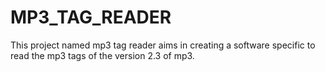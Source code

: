 # MP3_TAG_READER
This project named mp3 tag reader aims in creating a software specific to read the mp3 tags of the version 2.3 of mp3. 
